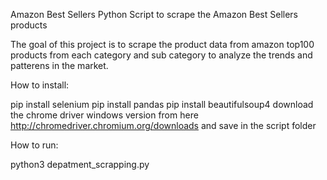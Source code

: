 Amazon Best Sellers 
Python Script to scrape the Amazon Best Sellers products

The goal of this project is to scrape the product data from amazon top100 products from each category and sub category to analyze the trends and patterens in the market.

How to install:

pip install selenium
pip install pandas
pip install beautifulsoup4
download the chrome driver windows version from here http://chromedriver.chromium.org/downloads and save in the script folder

How to run:

python3 depatment_scrapping.py

